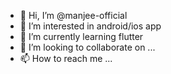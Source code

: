 - 👋 Hi, I’m @manjee-official
- 👀 I’m interested in android/ios app
- 🌱 I’m currently learning flutter
- 💞️ I’m looking to collaborate on ...
- 📫 How to reach me ...

<!---
manjee-official/manjee-official is a ✨ special ✨ repository because its `README.md` (this file) appears on your GitHub profile.
You can click the Preview link to take a look at your changes.
--->
